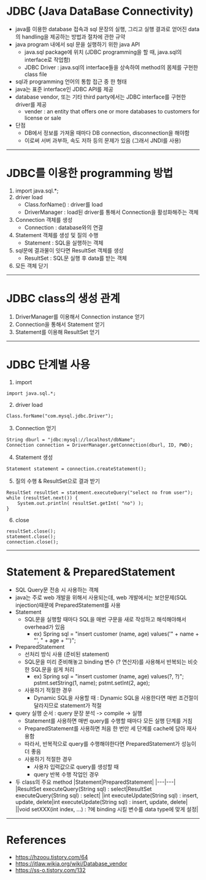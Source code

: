 # JDBC (Java DataBase Connectivity)
- java를 이용한 database 접속과 sql 문장의 실행, 그리고 실행 결과로 얻어진 data의 handling을 제공하는 방법과 절차에 관한 규약
- java program 내에서 sql 문을 실행하기 위한 java API
	- java.sql package에 위치 (JDBC programming을 할 때, java.sql의 interface로 작업함)
	- JDBC Driver : java.sql의 interface들을 상속하여 method의 몸체를 구현한 class file
- sql과 programming 언어의 통합 접근 중 한 형태
- java는 표준 interface인 JDBC API를 제공
- database vendor, 또는 기타 third party에서는 JDBC interface를 구현한 driver를 제공
	- vender : an entity that offers one or more databases to customers for license or sale
- 단점
	- DB에서 정보를 가져올 때마다 DB connection, disconnection을 해야함
	- 이로써 서버 과부하, 속도 저하 등의 문제가 있음 (그래서 JNDI를 사용)
---




# JDBC를 이용한 programming 방법
1. import java.sql.*;
2. driver load
	- Class.forName() : driver를 load
	- DriverManager : load된 driver를 통해서 Connection을 활성화해주는 객체
3. Connection 객체를 생성
	- Connection : database와의 연결
4. Statement 객체를 생성 및 질의 수행
	- Statement : SQL을 실행하는 객체
5. sql문에 결과물이 잇다면 ResultSet 객체를 생성
	- ResultSet : SQL문 실행 후 data를 받는 객체
6. 모든 객체 닫기
---




# JDBC class의 생성 관계
1. DriverManager를 이용해서 Connection instance 얻기
2. Connection을 통해서 Statement 얻기
3. Statement를 이용해 ResultSet 얻기
---




# JDBC 단계별 사용
1. import
```
import java.sql.*;
```
2. driver load
```
Class.forName("com.mysql.jdbc.Driver");
```
3. Connection 얻기
```
String dburl = "jdbc:mysql://localhost/dbName";
Connection connection = DriverManager.getConnection(dburl, ID, PWD);
```
4. Statement 생성
```
Statement statement = connection.createStatement();
```
5. 질의 수행 & ResultSet으로 결과 받기
```
ResultSet resultSet = statement.executeQuery("select no from user");
while (resultSet.next()) {
	System.out.println( resultSet.getInt( "no") );
}
```
6. close
```
resultSet.close();
statement.close();
connection.close();
```
---




# Statement & PreparedStatement
- SQL Query문 전송 시 사용하는 객체
- java는 주로 web 개발을 위해서 사용되는데, web 개발에서는 보안문제(SQL injection)때문에 PreparedStatement를 사용
- Statement
	- SQL문을 실행할 때마다 SQL을 매번 구문을 새로 작성하고 해석해야해서 overhead가 있음
		- ex) Spring sql = "insert customer (name, age) values('" + name + "', " + age + "')";
- PreparedStatement
	- 선처리 방식 사용 (준비된 statement)
	- SQL문을 미리 준비해놓고 binding 변수 (? 연산자)를 사용해서 반복되는 비슷한 SQL문을 쉽게 처리
		- ex) Spring sql = "insert customer (name, age) values(?, ?)"; pstmt.setString(1, name); pstmt.setInt(2, age);
	- 사용하기 적절한 경우
		- Dynamic SQL을 사용할 때 : Dynamic SQL을 사용한다면 매번 조건절이 달라지므로 statement가 적절
- query 실행 순서 : query 문장 분석 -> compile -> 실행
	- Statement를 사용하면 매번 query를 수행할 때마다 모든 실행 단계를 거침
	- PreparedStatement를 사용하면 처음 한 번만 세 단계를 cache에 담아 재사용함
	- 따라서, 반복적으로 query를 수행해야한다면 PreparedStatement가 성능이 더 좋음
	- 사용하기 적절한 경우
		- 사용자 입력값으로 query를 생성할 때
		- query 반복 수행 작업인 경우
- 두 class의 주요 method
	|Statement|PreparedStatement|
	|---|---|
	|ResultSet executeQuery(String sql) : select|ResultSet executeQuery(String sql) : select|
	|int executeUpdate(String sql) : insert, update, delete|int executeUpdate(String sql) : insert, update, delete|
	||void setXXX(int index, ...) : ?에 binding 시킬 변수를 data type에 맞게 설정|
---




# References
- https://hzoou.tistory.com/64
- https://itlaw.wikia.org/wiki/Database_vendor
- https://ss-o.tistory.com/132
